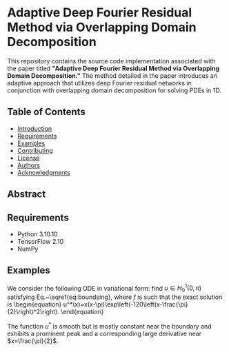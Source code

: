 # Adaptive Deep Fourier Residual Method via Overlapping Domain Decomposition

This repository contains the source code implementation associated with the paper titled **"Adaptive Deep Fourier Residual Method via Overlapping Domain Decomposition."** The method detailed in the paper introduces an adaptive approach that utilizes deep Fourier residual networks in conjunction with overlapping domain decomposition for solving PDEs in 1D. 

## Table of Contents

- [Introduction](#introduction)
- [Requirements](#requirements)
- [Examples](#examples)
- [Contributing](#contributing)
- [License](#license)
- [Authors](#authors)
- [Acknowledgments](#acknowledgments)

## Abstract


## Requirements

- Python 3.10.10
- TensorFlow 2.10
- NumPy

## Examples

We consider the following ODE in variational form: find $u\in H^1_0(0,\pi)$ satisfying Eq.~\eqref{eq:boundsing}, where $f$ is such that the exact solution is
\begin{equation}
	u^*(x)=x(x-\pi)\exp\left(-120\left(x-\frac{\pi}{2}\right)^2\right).
\end{equation}

The function $u^*$ is smooth but is mostly constant near the boundary and exhibits a prominent peak and a corresponding large derivative near $x=\frac{\pi}{2}$. 
